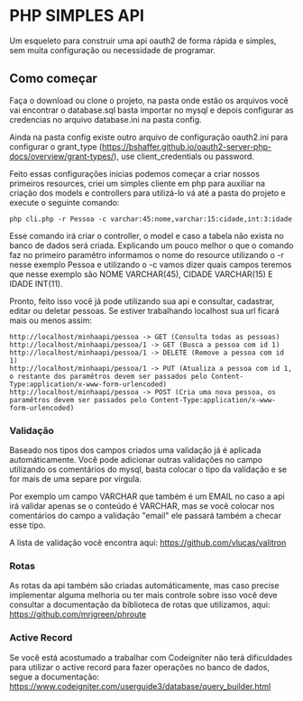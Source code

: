 # PHP SIMPLES API

Um esqueleto para construir uma api oauth2 de forma rápida e simples, sem muita configuração ou necessidade de programar.

## Como começar

Faça o download ou clone o projeto, na pasta onde estão os arquivos você vai encontrar o database.sql basta importar no mysql e depois configurar as credencias no arquivo database.ini na pasta config.

Ainda na pasta config existe outro arquivo de configuração oauth2.ini para configurar o grant_type (https://bshaffer.github.io/oauth2-server-php-docs/overview/grant-types/), use client_credentials ou password.

Feito essas configurações inicias podemos começar a criar nossos primeiros resources, criei um simples cliente em php para auxiliar na criação dos models e controllers para utilizá-lo vá até a pasta do projeto e execute o seguinte comando:

```
php cli.php -r Pessoa -c varchar:45:nome,varchar:15:cidade,int:3:idade
```

Esse comando irá criar o controller, o model e caso a tabela não exista no banco de dados será criada. Explicando um pouco melhor o que o comando faz no primeiro paramêtro informamos o nome do resource utilizando o -r nesse exemplo Pessoa e utilizando o -c vamos dizer quais campos teremos que nesse exemplo são NOME VARCHAR(45), CIDADE VARCHAR(15) E IDADE INT(11).

Pronto, feito isso você já pode utilizando sua api e consultar, cadastrar, editar ou deletar pessoas.
Se estiver trabalhando localhost sua url ficará mais ou menos assim:

```
http://localhost/minhaapi/pessoa -> GET (Consulta todas as pessoas)
http://localhost/minhaapi/pessoa/1 -> GET (Busca a pessoa com id 1)
http://localhost/minhaapi/pessoa/1 -> DELETE (Remove a pessoa com id 1)
http://localhost/minhaapi/pessoa/1 -> PUT (Atualiza a pessoa com id 1, o restante dos paramêtros devem ser passados pelo Content-Type:application/x-www-form-urlencoded)
http://localhost/minhaapi/pessoa -> POST (Cria uma nova pessoa, os paramêtros devem ser passados pelo Content-Type:application/x-www-form-urlencoded)
```

### Validação

Baseado nos tipos dos campos criados uma validação já é aplicada automáticamente.
Você pode adicionar outras validações no campo utilizando os comentários do mysql, basta colocar o tipo da validação e se for mais de uma separe por virgula.

Por exemplo um campo VARCHAR que também é um EMAIL no caso a api irá validar apenas se o conteúdo é VARCHAR, mas se você colocar nos comentários do campo a validação "email" ele passará também a checar esse tipo.

A lista de validação você encontra aqui: https://github.com/vlucas/valitron

### Rotas

As rotas da api também são criadas automáticamente, mas caso precise implementar alguma melhoria ou ter mais controle sobre isso você deve consultar a documentação da biblioteca de rotas que utilizamos, aqui: https://github.com/mrjgreen/phroute

### Active Record

Se você está acostumado a trabalhar com Codeigniter não terá dificuldades para utilizar o active record para fazer operações no banco de dados, segue a documentação: https://www.codeigniter.com/userguide3/database/query_builder.html 